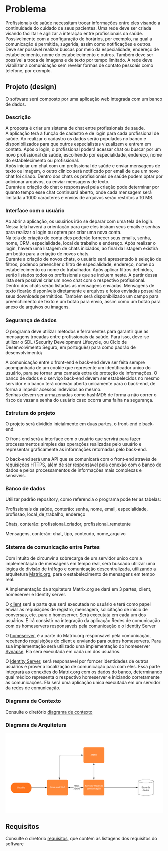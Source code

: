 # Problema

Profissionais de saúde necessitam trocar informações entre eles visando a continuidade do cuidado de seus pacientes.
Uma rede deve ser criada visando facilitar e agilizar a interação entre profissionais da saúde. 
Possivelmente com a configuração de horários, por exemplo, na qual a comunicação é permitida, sugerida, assim como notificações e outros.
Deve ser possível realizar buscas por meio da especialidade, endereço de estabelecimento, nome do estabelecimento e outros. 
Também deve ser possível a troca de imagens e de texto por tempo limitado.
A rede deve viabilizar a comunicação sem revelar formas de contato pessoais como telefone, por exemplo.

## Projeto (design)

O software será composto por uma aplicação web integrada com um banco de dados.

### Descrição

A proposta é criar um sistema de chat entre profissionais de saude.\
A aplicação terá a função de cadastro e de login para cada profissional de saúde. Ao realizar o cadastro os dados serão populados no banco e disponibilizados para que outros especialistas vizualizem e  entrem em contato.
Após o login, o profissional poderá acessar chat ou buscar por um novo profissional de saúde, escolhendo por especialidade, endereço, nome do estabelecimento ou profissional.\
Após iniciar um chat com um profissional de saúde e enviar mensagens de texto ou imagem, o outro clínico será notificado por email de que um novo chat foi criado.
Dentro dos chats os profissionais de saúde podem optar por adicionar arquivos, ou enviar mensagens de texto.\
Durante a criação do chat o responsavel pela criação pode determinar por quanto tempo esse chat continuará aberto, onde cada mensagem será limitada a 1000 caracteres e envios de arquivos serão restritos a 10 MB.


### Interface com o usuário

Ao abrir a aplicação, os usuários irão se deparar com uma tela de login. Nessa tela haverá a orientação para que eles insiram seus emails e senhas para realizar o login ou optem por criar uma nova conta.  
Na tela de criação de conta eles poderão fornecer seus emails, senha, nome, CRM, especialidade, local de trabalho e endereço.
Após realizar o login, haverá uma listagem de chats iniciados, ao final da listagem existirá um botão para a criação de novos chats.\
Durante a criação de novos chats, o usuário será apresentado à seleção de filtros, podendo preencher o filtro de especialidade, endereço, nome do estabelecimento ou nome do trabalhador. 
Após aplicar filtros definidos, serão listados todos os profissionais que se incluem neste. A partir dessa lista será possivel criar um novo chat com o respectivo profissional.\
Dentro dos chats serão listadas as mensagens enviadas. Mensagens de texto ficarão disponíveis diretamente e arquivos e fotos enviadas possuirão seus downloads permitidos. Também será disponibilizado um campo para preenchimento de texto e um botão para envio, assim como um botão para anexo de arquivos ou imagens.

### Segurança de dados

O programa deve utilizar métodos e ferramentes para garantir que as mensagens trocadas entre profissionais da saúde. Para isso, deve-se utilizar o SDL (Security Development Lifecycle, ou Ciclo de Desenvolvimento Seguro, em português) para como padrão de desenvolvimento\

A comunicação entre o front-end e back-end deve ser feita sempre acompanhada de um cookie que represente um identificador unico do usuário, para se tornar uma camada extra de  proteção de informações. 
O banco de dados e o serviço back-end devem ser estabelecidos no mesmo servidor e o banco terá conexão aberta unicamente para o back-end, de forma a impedir acessos indevidos ao mesmo.\
Senhas devem ser armazenadas como hashMD5 de forma a não correr o risco de vazar a senha do usuário caso ocorra uma falha na segurança.

### Estrutura do projeto

O projeto será dividido inicialmente em duas partes, o front-end e back-end:

O front-end será a interface com o usuário que servirá para fazer processamentos simples das operações realizadas pelo usuário e representar graficamente as informações retornadas pelo back-end.

O back-end será uma API que se comunicará com o front-end através de requisições HTTPS, além de ser responsável pela conexão com o banco de dados e pelos processamentos de informações mais complexas e sensíveis.

### Banco de dados

Utilizar padrão repository, como referencia o programa pode ter as tabelas:

Profissionais da saúde, conterão: senha, nome, email, especialidade, profissao, local_de_trabalho, endereço

Chats, conterão: profissional_criador, profissional_remetente

Mensagens, conterão: chat, tipo, conteudo, nome_arquivo

### Sistema de comunicação entre Partes

Com intuito de circunvir a sobrecarga de um servidor unico com a implementação de mensagens em tempo real, será buscado utilizar uma lógica de divisão de tráfego e comunicação descentralizada, utilizando a arquitetura [Matrix.org](https://matrix.org/), para o estabelecimento de mensagens em tempo real.

A implementação da arquitetura Matrix.org se dará em 3 partes, client, homeserver e Identity server.

O [client](https://spec.matrix.org/v1.2/client-server-api/) será a parte que será executada no usuário e terá como papel enviar as requisições de registro, mensagem, solicitação de inicio de conversas, etc. para o homeserver. Será executata em cada um dos usuários. E irá consistir na integração da aplicação Redes de comunicação com os homeservers responsaveis pela comunicação e o Identity Server

O [homeserver](https://spec.matrix.org/v1.2/server-server-api/), é a parte do Matrix.org responsavel pela comunicação, recebendo requisições do client e enviando para outros homeservers. Para sua implementação será utilizado uma implementação do homeserver [Synapse](https://github.com/matrix-org/synapse/). Ela será executada em cada um dos usuários.

O [Identity Server](https://spec.matrix.org/v1.2/identity-service-api/), será responsavel por forncer identidades de outros usuários e prover a localização de comunicação para com eles. Essa parte integrará as conexões do Matrix.org com os dados do banco, determinando qual médico representa o respectivo homeserver e iniciando corretamente as comunicações. Ela será uma aplicação unica executada em um servidor da redes de comunicação.

### Diagrama de Contexto

Consulte o diretório [diagrama de contexto](../avaliacao4/diagrama-contexto)

### Diagrama de Arquitetura

![Flowchart.png](./Flowchart.png)


## Requisitos

Consulte o diretório [requisitos](../avaliacao4/requisitos), que contém as listagens dos requisitos do software
